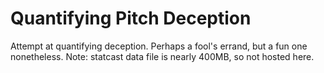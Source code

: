# Quantifying Pitch Deception
 Attempt at quantifying deception. Perhaps a fool's errand, but a fun one nonetheless.
Note: statcast data file is nearly 400MB, so not hosted here.
